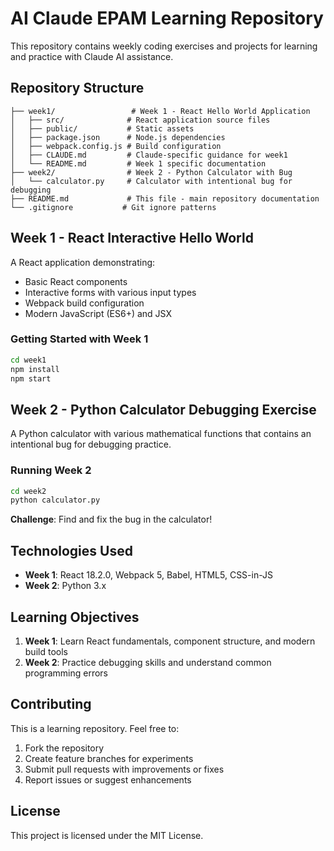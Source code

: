 # AI Claude EPAM Learning Repository

This repository contains weekly coding exercises and projects for learning and practice with Claude AI assistance.

## Repository Structure

```
├── week1/                 # Week 1 - React Hello World Application
│   ├── src/              # React application source files
│   ├── public/           # Static assets
│   ├── package.json      # Node.js dependencies
│   ├── webpack.config.js # Build configuration
│   ├── CLAUDE.md         # Claude-specific guidance for week1
│   └── README.md         # Week 1 specific documentation
├── week2/                # Week 2 - Python Calculator with Bug
│   └── calculator.py     # Calculator with intentional bug for debugging
├── README.md             # This file - main repository documentation
└── .gitignore           # Git ignore patterns

```

## Week 1 - React Interactive Hello World

A React application demonstrating:
- Basic React components
- Interactive forms with various input types
- Webpack build configuration
- Modern JavaScript (ES6+) and JSX

### Getting Started with Week 1
```bash
cd week1
npm install
npm start
```

## Week 2 - Python Calculator Debugging Exercise

A Python calculator with various mathematical functions that contains an intentional bug for debugging practice.

### Running Week 2
```bash
cd week2
python calculator.py
```

**Challenge**: Find and fix the bug in the calculator!

## Technologies Used

- **Week 1**: React 18.2.0, Webpack 5, Babel, HTML5, CSS-in-JS
- **Week 2**: Python 3.x

## Learning Objectives

1. **Week 1**: Learn React fundamentals, component structure, and modern build tools
2. **Week 2**: Practice debugging skills and understand common programming errors

## Contributing

This is a learning repository. Feel free to:
1. Fork the repository
2. Create feature branches for experiments
3. Submit pull requests with improvements or fixes
4. Report issues or suggest enhancements

## License

This project is licensed under the MIT License.
